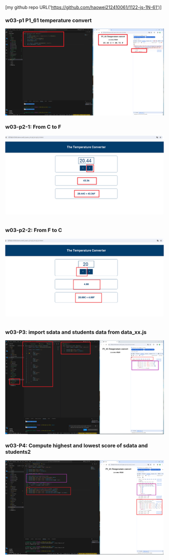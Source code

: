 [my github repo URL('https://github.com/haowei212410061/1122-js-1N-61')]
### w03-p1 P1_61 temperature convert
![](w03-p1.png)

### w03-p2-1: From C to F
![](w03-p2-1.png)
```

```

### w03-p2-2: From F to C
![](w03-p2-2.png)
```

```


### w03-P3: import sdata and students data from data_xx.js
 
![](w03-p3.png)

### w03-P4: Compute highest and lowest score of sdata and students2
![](w03-p4.png)
